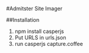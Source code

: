 #Admitster Site Imager

##Installation
1. npm install casperjs
2. Put URLS in urls.json
3. run casperjs capture.coffee
